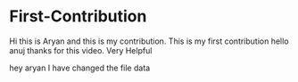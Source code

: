# First-Contribution
Hi this is Aryan and this is my contribution.
This is my first contribution
hello anuj thanks for this video. Very Helpful


hey aryan I have changed the file data 